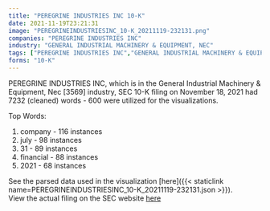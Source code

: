 ```yaml
---
title: "PEREGRINE INDUSTRIES INC 10-K"
date: 2021-11-19T23:21:31
image: "PEREGRINEINDUSTRIESINC_10-K_20211119-232131.png"
companies: "PEREGRINE INDUSTRIES INC"
industry: "GENERAL INDUSTRIAL MACHINERY & EQUIPMENT, NEC"
tags: ["PEREGRINE INDUSTRIES INC","GENERAL INDUSTRIAL MACHINERY & EQUIPMENT, NEC","11-18-2021","10-K"]
forms: "10-K"
---
```

PEREGRINE INDUSTRIES INC, which is in the General Industrial Machinery & Equipment, Nec [3569] industry, SEC 10-K filing on November 18, 2021 had 7232 (cleaned) words - 600 were utilized for the visualizations.

Top Words:
1. company - 116 instances
2. july - 98 instances
3. 31 - 89 instances
4. financial - 88 instances
5. 2021 - 68 instances


See the parsed data used in the visualization [here]({{< staticlink name=PEREGRINEINDUSTRIESINC_10-K_20211119-232131.json >}}).  
View the actual filing on the SEC website [here](https://www.sec.gov/Archives/edgar/data/1061164/0001477932-21-008503.txt)